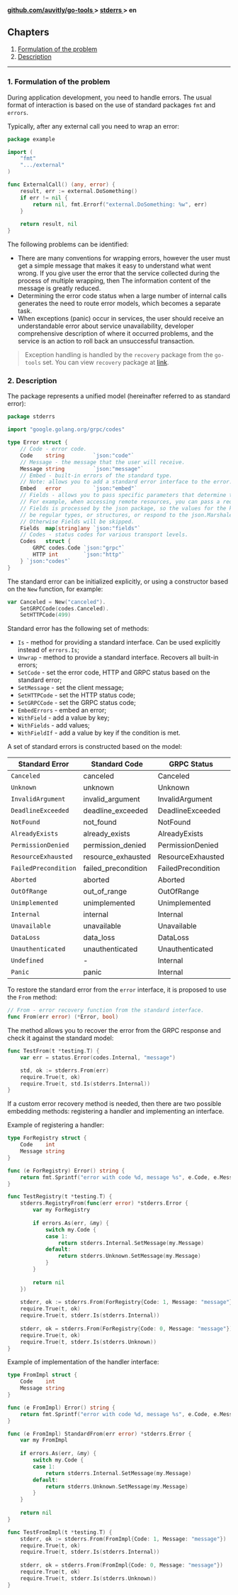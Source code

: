 <h4> 
    <a href="./../../../README.md" align="center"> github.com/auvitly/go-tools </a> 
    > 
    <a href="./../../README.md" align="center"> stderrs </a>
    >
    en
</h4>

## Chapters
1. [Formulation of the problem](#problem)
2. [Description](#desc)

---

<a name="problem"></a>
### 1. Formulation of the problem

During application development, you need to handle errors.
The usual format of interaction is based on the use of standard packages `fmt` and `errors`.

Typically, after any external call you need to wrap an error:
```go
package example

import (
	"fmt"
	".../external"
)

func ExternalCall() (any, error) {
    result, err := external.DoSomething()
    if err != nil {
        return nil, fmt.Errorf("external.DoSomething: %w", err)
    }
    
    return result, nil
}
```

The following problems can be identified:
* There are many conventions for wrapping errors, however the user must
  get a simple message that makes it easy to understand what went wrong. If you give
  user the error that the service collected during the process of multiple wrapping, then
  The information content of the message is greatly reduced.
* Determining the error code status when a large number of internal calls generates 
  the need to route error models, which becomes a separate task.
* When exceptions (panic) occur in services, the user should receive an understandable
  error about service unavailability, developer comprehensive description of where it occurred
  problems, and the service is an action to roll back an unsuccessful transaction.
> Exception handling is handled by the `recovery` package from the `go-tools` set.
> You can view `recovery` package at [link](./../../../recovery/README.md).

<a name="desc"></a>
### 2. Description
The package represents a unified model (hereinafter referred to as standard error):

```go
package stderrs

import "google.golang.org/grpc/codes"

type Error struct {
	// Code - error code.
	Code    string         `json:"code"`
	// Message - the message that the user will receive.
	Message string         `json:"message"`
	// Embed - built-in errors of the standard type.
	// Note: allows you to add a standard error interface to the error.
	Embed   error          `json:"embed"`
	// Fields - allows you to pass specific parameters that determine the initial error.
	// For example, when accessing remote resources, you can pass a request model.
	// Fields is processed by the json package, so the values for the keys must
	// be regular types, or structures, or respond to the json.Marshaler interface.
	// Otherwise Fields will be skipped.
	Fields  map[string]any `json:"fields"`
	// Codes - status codes for various transport levels.
	Codes   struct {
		GRPC codes.Code `json:"grpc"`
		HTTP int        `json:"http"`
	} `json:"codes"`
}
```

The standard error can be initialized explicitly, or using a constructor based on the `New` function, for example:
```go
var Canceled = New("canceled").
    SetGRPCCode(codes.Canceled).
    SetHTTPCode(499)
```

Standard error has the following set of methods:
* `Is` - method for providing a standard interface. Can be used explicitly instead of `errors.Is`;
* `Unwrap` - method to provide a standard interface. Recovers all built-in errors;
* `SetCode` - set the error code, HTTP and GRPC status based on the standard error;
* `SetMessage` - set the client message;
* `SetHTTPCode` - set the HTTP status code;
* `SetGRPCCode` - set the GRPC status code;
* `EmbedErrors` - embed an error;
* `WithField` - add a value by key;
* `WithFields` - add values;
* `WithFieldIf` - add a value by key if the condition is met.

A set of standard errors is constructed based on the model:

| Standard Error       | Standard Code       | GRPC Status         | HTTP Status               |
|----------------------|---------------------|---------------------|---------------------------|
| `Canceled`           | canceled            | Canceled            | StatusClientClosedRequest |
| `Unknown`            | unknown             | Unknown             | StatusInternalServerError |
| `InvalidArgument`    | invalid_argument    | InvalidArgument     | StatusBadRequest          |
| `DeadlineExceeded`   | deadline_exceeded   | DeadlineExceeded    | StatusBadGateway          |
| `NotFound`           | not_found           | NotFound            | StatusNotFound            |
| `AlreadyExists`      | already_exists      | AlreadyExists       | StatusConflict            |
| `PermissionDenied`   | permission_denied   | PermissionDenied    | StatusForbidden           |
| `ResourceExhausted`  | resource_exhausted  | ResourceExhausted   | StatusTooManyRequests     |
| `FailedPrecondition` | failed_precondition | FailedPrecondition  | StatusBadRequest          |
| `Aborted`            | aborted             | Aborted             | StatusConflict            |
| `OutOfRange`         | out_of_range        | OutOfRange          | StatusBadRequest          | 
| `Unimplemented`      | unimplemented       | Unimplemented       | StatusNotImplemented      | 
| `Internal`           | internal            | Internal            | StatusInternalServerError | 
| `Unavailable`        | unavailable         | Unavailable         | StatusServiceUnavailable  | 
| `DataLoss`           | data_loss           | DataLoss            | StatusInternalServerError |
| `Unauthenticated`    | unauthenticated     | Unauthenticated     | StatusUnauthorized        |
| `Undefined`          | -                   | Internal            | StatusInternalServerError |
| `Panic`              | panic               | Internal            | StatusInternalServerError |

To restore the standard error from the `error` interface, it is proposed to use the `From` method:
```go
// From - error recovery function from the standard interface.
func From(err error) (*Error, bool) 
```

The method allows you to recover the error from the GRPC response and check it against the standard model:
```go
func TestFrom(t *testing.T) {
    var err = status.Error(codes.Internal, "message")

    std, ok := stderrs.From(err)
    require.True(t, ok)
    require.True(t, std.Is(stderrs.Internal))
}
```

If a custom error recovery method is needed, then there are two possible embedding methods:
registering a handler and implementing an interface.

Example of registering a handler:

```go
type ForRegistry struct {
    Code    int
    Message string
}

func (e ForRegistry) Error() string {
    return fmt.Sprintf("error with code %d, message %s", e.Code, e.Message)
}

func TestRegistry(t *testing.T) {
    stderrs.RegistryFrom(func(err error) *stderrs.Error {
        var my ForRegistry
        
        if errors.As(err, &my) {
            switch my.Code {
            case 1:
                return stderrs.Internal.SetMessage(my.Message)
            default:
                return stderrs.Unknown.SetMessage(my.Message)
            }
        }
        
        return nil
    })
    
    stderr, ok := stderrs.From(ForRegistry{Code: 1, Message: "message"})
    require.True(t, ok)
    require.True(t, stderr.Is(stderrs.Internal))
    
    stderr, ok = stderrs.From(ForRegistry{Code: 0, Message: "message"})
    require.True(t, ok)
    require.True(t, stderr.Is(stderrs.Unknown))
}
```

Example of implementation of the handler interface:

```go
type FromImpl struct {
    Code    int
    Message string
}

func (e FromImpl) Error() string {
    return fmt.Sprintf("error with code %d, message %s", e.Code, e.Message)
}

func (e FromImpl) StandardFrom(err error) *stderrs.Error {
    var my FromImpl
    
    if errors.As(err, &my) {
        switch my.Code {
        case 1:
            return stderrs.Internal.SetMessage(my.Message)
        default:
            return stderrs.Unknown.SetMessage(my.Message)
        }
    }
    
    return nil
}

func TestFromImpl(t *testing.T) {
    stderr, ok := stderrs.From(FromImpl{Code: 1, Message: "message"})
    require.True(t, ok)
    require.True(t, stderr.Is(stderrs.Internal))
    
    stderr, ok = stderrs.From(FromImpl{Code: 0, Message: "message"})
    require.True(t, ok)
    require.True(t, stderr.Is(stderrs.Unknown))
}
```

